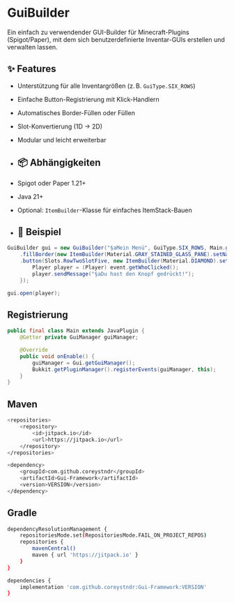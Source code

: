 # GuiBuilder
Ein einfach zu verwendender GUI-Builder für Minecraft-Plugins (Spigot/Paper), mit dem sich benutzerdefinierte Inventar-GUIs erstellen und verwalten lassen.

## ✨ Features

- Unterstützung für alle Inventargrößen (z. B. `GuiType.SIX_ROWS`)
- Einfache Button-Registrierung mit Klick-Handlern
- Automatisches Border-Füllen oder Füllen
- Slot-Konvertierung (1D → 2D)
- Modular und leicht erweiterbar

- ## 📦 Abhängigkeiten

- Spigot oder Paper 1.21+
- Java 21+
- Optional: `ItemBuilder`-Klasse für einfaches ItemStack-Bauen

- ## 🧱 Beispiel

```java
GuiBuilder gui = new GuiBuilder("§aMein Menü", GuiType.SIX_ROWS, Main.getInstance())
    .fillBorder(new ItemBuilder(Material.GRAY_STAINED_GLASS_PANE).setName("§").build())
    .button(Slots.RowTwoSlotFive, new ItemBuilder(Material.DIAMOND).setName("§bKlick mich!").build(), event -> {
        Player player = (Player) event.getWhoClicked();
        player.sendMessage("§aDu hast den Knopf gedrückt!");
    });

gui.open(player);
```
## Registrierung
```java
public final class Main extends JavaPlugin {
    @Getter private GuiManager guiManager;

    @Override
    public void onEnable() {
        guiManager = Gui.getGuiManager();
        Bukkit.getPluginManager().registerEvents(guiManager, this);
    }
}
```

## Maven
```bash
<repositories>
    <repository>
        <id>jitpack.io</id>
        <url>https://jitpack.io</url>
    </repository>
</repositories>
```
```bash
<dependency>
    <groupId>com.github.coreystndr</groupId>
    <artifactId>Gui-Framework</artifactId>
    <version>VERSION</version>
</dependency>
```

## Gradle
```bash
dependencyResolutionManagement {
    repositoriesMode.set(RepositoriesMode.FAIL_ON_PROJECT_REPOS)
    repositories {
        mavenCentral()
        maven { url 'https://jitpack.io' }
    }
}
```
```bash
dependencies {
    implementation 'com.github.coreystndr:Gui-Framework:VERSION'
}
```
